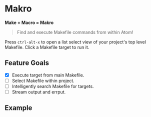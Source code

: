 
# Makro
**Make + Macro = Makro**

> Find and execute Makefile commands from within Atom!

Press `ctrl-alt-x` to open a list select view of your project's top level
Makefile. Click a Makefile target to run it.

## Feature Goals

- [X] Execute target from main Makefile.
- [ ] Select Makefile within project.
- [ ] Intelligently search Makefile for targets.
- [ ] Stream output and errput.

## Example
